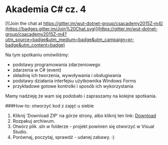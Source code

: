 Akademia C# cz. 4
=================

[![Join the chat at https://gitter.im/wut-dotnet-group/csacademy2015Z-m4](https://badges.gitter.im/Join%20Chat.svg)](https://gitter.im/wut-dotnet-group/csacademy2015Z-m4?utm_source=badge&utm_medium=badge&utm_campaign=pr-badge&utm_content=badge)

Na tym spotkaniu omówiliśmy:
* podstawy programowania zdarzeniowego
* zdarzenia w C# (event)
* składnię ich tworzenia, wywoływania i obsługiwania
* podstawy działania interfejsu użytkownika Windows Forms
* przykładowe gotowe kontrolki i sposób ich wykorzystania


Mamy nadzieję że wam się podobało i zapraszamy na kolejne spotkania.

###How-to: otworzyć kod z zajęć u siebie

1. Kliknij 'Download ZIP' na górze strony, albo kliknij ten link: [Download](https://github.com/wut-dotnet-group/csacademy2015Z-m4/archive/master.zip)
2. Rozpakuj archiwum.
3. Otwórz plik .sln w folderze - projekt powinien się otworzyć w Visual Studio.
4. Porównaj, poczytaj, sprawdź - udanej zabawy. :)
